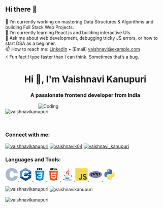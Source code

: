 ## Hi there 👋


 🔭 I’m currently working on mastering Data Structures & Algorithms and building Full Stack Web Projects.  
🌱 I’m currently learning React.js and building interactive UIs.  
💬 Ask me about web development, debugging tricky JS errors, or how to start DSA as a beginner.  
📫 How to reach me: [LinkedIn](https://www.linkedin.com/in/vaishnavikanupuri/) • [Email] [vaishnavi@example.com](mailto:vaishnavi@example.com)  
⚡ Fun fact:I type faster than I can think. Sometimes that’s a bug.  


<h1 align="center">Hi 👋, I'm Vaishnavi Kanupuri</h1>
<h3 align="center">A passionate frontend developer from India</h3>
<img align="right" alt="Coding" width="400" src="https://i.pinimg.com/originals/e7/26/c7/e726c74ac081eed50feee1433d12c998.gif">


<p align="left"> <img src="https://komarev.com/ghpvc/?username=vaishnavikanupuri&label=Profile%20views&color=0e75b6&style=flat" alt="vaishnavikanupuri" /> </p>

<p align="left"> <a href="https://twitter.com/" target="blank"><img src="https://img.shields.io/twitter/follow/?logo=twitter&style=for-the-badge" alt="" /></a> </p>

<h3 align="left">Connect with me:</h3>
<p align="left">
<a href="https://linkedin.com/in/vaishnavikanupuri" target="blank"><img align="center" src="https://raw.githubusercontent.com/rahuldkjain/github-profile-readme-generator/master/src/images/icons/Social/linked-in-alt.svg" alt="vaishnavikanupuri" height="30" width="40" /></a>
<a href="https://www.codechef.com/users/vaishnavik04" target="blank"><img align="center" src="https://cdn.jsdelivr.net/npm/simple-icons@3.1.0/icons/codechef.svg" alt="vaishnavik04" height="30" width="40" /></a>
<a href="https://www.leetcode.com/vaishnavi_kanupuri" target="blank"><img align="center" src="https://raw.githubusercontent.com/rahuldkjain/github-profile-readme-generator/master/src/images/icons/Social/leet-code.svg" alt="vaishnavi_kanupuri" height="30" width="40" /></a>
</p>

<h3 align="left">Languages and Tools:</h3>
<p align="left"> <a href="https://www.cprogramming.com/" target="_blank" rel="noreferrer"> <img src="https://raw.githubusercontent.com/devicons/devicon/master/icons/c/c-original.svg" alt="c" width="40" height="40"/> </a> <a href="https://www.w3schools.com/cpp/" target="_blank" rel="noreferrer"> <img src="https://raw.githubusercontent.com/devicons/devicon/master/icons/cplusplus/cplusplus-original.svg" alt="cplusplus" width="40" height="40"/> </a> <a href="https://www.w3schools.com/css/" target="_blank" rel="noreferrer"> <img src="https://raw.githubusercontent.com/devicons/devicon/master/icons/css3/css3-original-wordmark.svg" alt="css3" width="40" height="40"/> </a> <a href="https://www.w3.org/html/" target="_blank" rel="noreferrer"> <img src="https://raw.githubusercontent.com/devicons/devicon/master/icons/html5/html5-original-wordmark.svg" alt="html5" width="40" height="40"/> </a> <a href="https://www.java.com" target="_blank" rel="noreferrer"> <img src="https://raw.githubusercontent.com/devicons/devicon/master/icons/java/java-original.svg" alt="java" width="40" height="40"/> </a> <a href="https://developer.mozilla.org/en-US/docs/Web/JavaScript" target="_blank" rel="noreferrer"> <img src="https://raw.githubusercontent.com/devicons/devicon/master/icons/javascript/javascript-original.svg" alt="javascript" width="40" height="40"/> </a> <a href="https://www.php.net" target="_blank" rel="noreferrer"> <img src="https://raw.githubusercontent.com/devicons/devicon/master/icons/php/php-original.svg" alt="php" width="40" height="40"/> </a> <a href="https://www.python.org" target="_blank" rel="noreferrer"> <img src="https://raw.githubusercontent.com/devicons/devicon/master/icons/python/python-original.svg" alt="python" width="40" height="40"/> </a> </p>

<p><img align="left" src="https://github-readme-stats.vercel.app/api/top-langs?username=vaishnavikanupuri&show_icons=true&locale=en&layout=compact" alt="vaishnavikanupuri" /></p>

<p>&nbsp;<img align="center" src="https://github-readme-stats.vercel.app/api?username=vaishnavikanupuri&show_icons=true&locale=en" alt="vaishnavikanupuri" /></p>

<p><img align="center" src="https://github-readme-streak-stats.herokuapp.com/?user=vaishnavikanupuri&" alt="vaishnavikanupuri" /></p>





